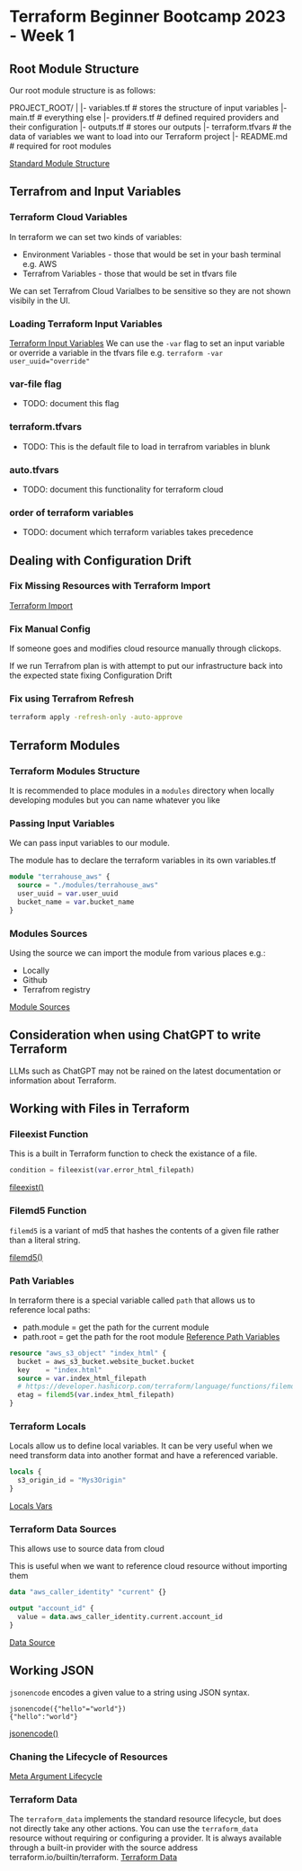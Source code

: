 # Terraform Beginner Bootcamp 2023 - Week 1

## Root Module Structure

Our root module structure is as follows:

PROJECT_ROOT/
|
|- variables.tf            # stores the structure of input variables
|- main.tf                 # everything else
|- providers.tf            # defined required providers and their configuration
|- outputs.tf              # stores our outputs
|- terraform.tfvars        # the data of variables we want to load into our Terraform project
|- README.md               # required for root modules


[Standard Module Structure](https://developer.hashicorp.com/terraform/language/modules/develop/structure)

## Terrafrom and Input Variables
### Terraform Cloud Variables

In terraform we can set two kinds of variables:
- Environment Variables - those that would be set in your bash terminal e.g. AWS
- Terrafrom Variables - those that would be set in tfvars file

We can set Terrafrom Cloud Varialbes to be sensitive so they are not shown visibily in the UI.

### Loading Terraform Input Variables
[Terraform Input Variables](https://developer.hashicorp.com/terraform/language/values/variables)
We can use the `-var` flag to set an input variable or override a variable in the tfvars file e.g. `terraform -var user_uuid="override"`

### var-file flag

- TODO: document this flag

### terraform.tfvars

- TODO: This is the default file to load in terrafrom variables in blunk

### auto.tfvars

- TODO: document this functionality for terraform cloud

### order of terraform variables

- TODO: document which terraform variables takes precedence


## Dealing with Configuration Drift

### Fix Missing Resources with Terraform Import

[Terraform Import](https://developer.hashicorp.com/terraform/language/import)

### Fix Manual Config

If someone goes and modifies cloud resource manually through clickops.

If we run Terrafrom plan is with attempt to put our infrastructure back into the expected state fixing Configuration Drift

### Fix using Terrafrom Refresh

```sh
terraform apply -refresh-only -auto-approve
```

## Terraform Modules

### Terraform Modules Structure

It is recommended to place modules in a `modules` directory when locally developing modules but you can name whatever you like

### Passing Input Variables

We can pass input variables to our module.

The module has to declare the terraform variables in its own variables.tf

```tf
module "terrahouse_aws" {
  source = "./modules/terrahouse_aws"
  user_uuid = var.user_uuid
  bucket_name = var.bucket_name
}
```

### Modules Sources

Using the source we can import the module from various places e.g.: 
- Locally
- Github
- Terrafrom registry

[Module Sources](https://developer.hashicorp.com/terraform/language/modules/sources)


## Consideration when using ChatGPT to write Terraform

LLMs such as ChatGPT may not be rained on the latest documentation or information about Terraform.


## Working with Files in Terraform

### Fileexist Function

This is a built in Terraform function to check the existance of a file.

```tf
condition = fileexist(var.error_html_filepath)
```
[fileexist()](https://developer.hashicorp.com/terraform/language/functions/fileexists)

### Filemd5 Function

`filemd5` is a variant of md5 that hashes the contents of a given file rather than a literal string.

[filemd5()](https://developer.hashicorp.com/terraform/language/functions/filemd5)

### Path Variables

In terraform there is a special variable called `path` that allows us to reference local paths:
- path.module = get the path for the current module
- path.root = get the path for the root module
[Reference Path Variables](https://registry.terraform.io/providers/hashicorp/aws/latest/docs/resources/s3_object)

```tf
resource "aws_s3_object" "index_html" {
  bucket = aws_s3_bucket.website_bucket.bucket
  key    = "index.html"
  source = var.index_html_filepath
  # https://developer.hashicorp.com/terraform/language/functions/filemd5
  etag = filemd5(var.index_html_filepath)
}
```

### Terraform Locals

Locals allow us to define local variables.
It can be very useful when we need transform data into another format and have a referenced variable.
```tf
locals {
  s3_origin_id = "Mys3Origin"
}
```
[Locals Vars](https://developer.hashicorp.com/terraform/language/values/locals)

### Terraform Data Sources

This allows use to source data from cloud

This is useful when we want to reference cloud resource without importing them

```tf
data "aws_caller_identity" "current" {}

output "account_id" {
  value = data.aws_caller_identity.current.account_id
}
```
[Data Source](https://developer.hashicorp.com/terraform/language/data-sources)

## Working JSON

`jsonencode` encodes a given value to a string using JSON syntax.

```
jsonencode({"hello"="world"})
{"hello":"world"}
```

[jsonencode()](https://developer.hashicorp.com/terraform/language/functions/jsonencode)

### Chaning the Lifecycle of Resources

[Meta Argument Lifecycle](https://developer.hashicorp.com/terraform/language/meta-arguments/lifecycle)

### Terraform Data

The `terraform_data` implements the standard resource lifecycle, but does not directly take any other actions. You can use the `terraform_data` resource without requiring or configuring a provider. It is always available through a built-in provider with the source address terraform.io/builtin/terraform.
[Terraform Data](https://developer.hashicorp.com/terraform/language/resources/terraform-data)